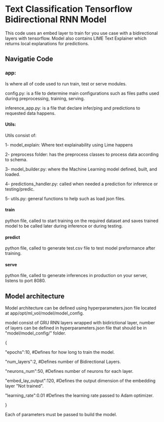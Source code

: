 # Text Classification Tensorflow Bidirectional RNN Model

This code uses an embed layer to train for you use case with a bidirectional layers with tensorflow. Model also contains LIME Text Explainer which returns local explanations for predictions.

## Navigatie Code

### app:

Is where all of code used to run train, test or serve modules.

config.py: is a file to determine main configurations such as files paths used during preprocessing, training, serving.

inference_app.py: is a file that declare infer/ping and predictions to requested data happens.

#### Utils:

Utils consist of:

1- model_explain: Where text explainability using Lime happens

2- preprocess folder: has the preprocess classes to process data according to schema.

3- model_builder.py: where the Machine Learning model defined, built, and loaded.

4- predictions_handler.py: called when needed a prediction for inference or testing/predic.

5- utils.py: general functions to help such as load json files.

#### train

python file, called to start training on the required dataset and saves trained model to be called later during inference or during testing.

#### predict

python file, called to generate test.csv file to test model preformance after training.

#### serve

python file, called to generate inferences in production on your server, listens to port 8080.

## Model architecture

Model architecture can be defined using hyperparameters.json file located at app/opt/ml_vol/model/model_config.

model consist of GRU RNN layers wrapped with bidirictional layer, number of layers can be defined in hyperparameters.json file that should be in "model/model_config/" folder.

{

"epochs":10, #Defines for how long to train the model.

"num_layers":2, #Defines number of Bidirectional Layers.

"neurons_num":50, #Defines number of neurons for each layer.

"embed_lay_output":120, #Defines the output dimension of the embedding layer "Not trained".

"learning_rate":0.01 #Defines the learning rate passed to Adam optimizer.

}

Each of parameters must be passed to build the model.
